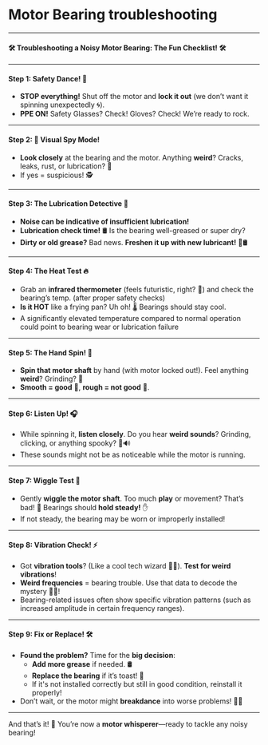 # Motor Bearing troubleshooting

***

#### 🛠️ **Troubleshooting a Noisy Motor Bearing: The Fun Checklist!** 🛠️

***

#### Step 1: **Safety Dance! 🕺**

* **STOP everything!** Shut off the motor and **lock it out** (we don’t want it spinning unexpectedly 🌀).
* **PPE ON!** Safety Glasses? Check! Gloves? Check! We’re ready to rock.

***

#### Step 2: **👀 Visual Spy Mode!**

* **Look closely** at the bearing and the motor. Anything **weird**? Cracks, leaks, rust, or lubrication? 🚨
* If yes = suspicious! 🕵️

***

#### Step 3: **The Lubrication Detective 🔎**

* **Noise can be indicative of insufficient lubrication!**
* **Lubrication check time!** 🛢️ Is the bearing well-greased or super dry?
* **Dirty or old grease?** Bad news. **Freshen it up with new lubricant!** 🚿🛢️

***

#### Step 4: **The Heat Test 🔥**

* Grab an **infrared thermometer** (feels futuristic, right? 🤖) and check the bearing’s temp. (after proper safety checks)
* **Is it HOT** like a frying pan? Uh oh! 🌡️ Bearings should stay cool.
* A significantly elevated temperature compared to normal operation could point to bearing wear or lubrication failure

***

#### Step 5: **The Hand Spin! 🤲**

* **Spin that motor shaft** by hand (with motor locked out!). Feel anything **weird**? Grinding? 🛞
* **Smooth = good** 🧈, **rough = not good** 🛑.

***

#### Step 6: **Listen Up! 🎧**

* While spinning it, **listen closely**. Do you hear **weird sounds**? Grinding, clicking, or anything spooky? 👻🔊
* These sounds might not be as noticeable while the motor is running.

***

#### Step 7: **Wiggle Test 🕺**

* Gently **wiggle the motor shaft**. Too much **play** or movement? That’s bad! 🚫 Bearings should **hold steady!** ✋
* If not steady, the bearing may be worn or improperly installed!

***

#### Step 8: **Vibration Check! ⚡**

* Got **vibration tools**? (Like a cool tech wizard 🧙‍♂️). **Test for weird vibrations**!
* **Weird frequencies** = bearing trouble. Use that data to decode the mystery 🧑‍💻!
* Bearing-related issues often show specific vibration patterns (such as increased amplitude in certain frequency ranges).

***

#### Step 9: **Fix or Replace! 🛠️**

* **Found the problem?** Time for the **big decision**:
  * **Add more grease** if needed. 🛢️
  * **Replace the bearing** if it’s toast! 🥯
  * If it's not installed correctly but still in good condition, reinstall it properly!
* Don’t wait, or the motor might **breakdance** into worse problems! 😵‍💫

***

And that’s it! 🎉 You’re now a **motor whisperer**—ready to tackle any noisy bearing!
